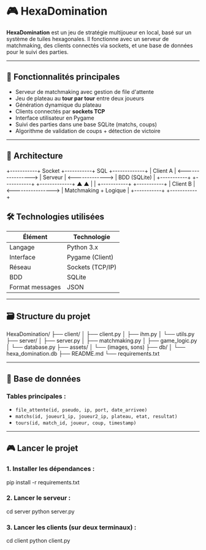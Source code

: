 # 🎮 HexaDomination

**HexaDomination** est un jeu de stratégie multijoueur en local, basé sur un système de tuiles hexagonales. Il fonctionne avec un serveur de matchmaking, des clients connectés via sockets, et une base de données pour le suivi des parties.

---

## 🚀 Fonctionnalités principales

- Serveur de matchmaking avec gestion de file d'attente
- Jeu de plateau au **tour par tour** entre deux joueurs
- Génération dynamique du plateau
- Clients connectés par **sockets TCP**
- Interface utilisateur en Pygame
- Suivi des parties dans une base SQLite (matchs, coups)
- Algorithme de validation de coups + détection de victoire

---

## 🧱 Architecture

+-----------+ Socket +-----------+ SQL +-------------+
| Client A | <----------------> | Serveur | <-------------> | BDD (SQLite) |
+-----------+ +-----------+ +-------------+
▲ ▲
| |
+-----------+ +-----------+
| Client B | <----------------> | Matchmaking + Logique |
+-----------+ +-----------+

## 🛠️ Technologies utilisées

| Élément         | Technologie      |
|----------------|------------------|
| Langage         | Python 3.x       |
| Interface       | Pygame (Client)  |
| Réseau          | Sockets (TCP/IP) |
| BDD             | SQLite           |
| Format messages | JSON             |

---

## 🗃️ Structure du projet

HexaDomination/
├── client/
│ ├── client.py
│ ├── ihm.py
│ └── utils.py
├── server/
│ ├── server.py
│ ├── matchmaking.py
│ ├── game_logic.py
│ └── database.py
├── assets/
│ └── (images, sons)
├── db/
│ └── hexa_domination.db
├── README.md
└── requirements.txt

---

## 📝 Base de données

### Tables principales :
- `file_attente(id, pseudo, ip, port, date_arrivee)`
- `matchs(id, joueur1_ip, joueur2_ip, plateau, etat, resultat)`
- `tours(id, match_id, joueur, coup, timestamp)`

---

## 🎮 Lancer le projet

### 1. Installer les dépendances :

pip install -r requirements.txt

### 2. Lancer le serveur :

cd server
python server.py

### 3. Lancer les clients (sur deux terminaux) :

cd client
python client.py
